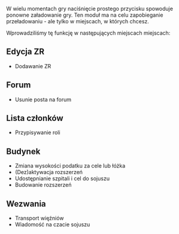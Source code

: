 W wielu momentach gry naciśnięcie prostego przycisku spowoduje ponowne załadowanie gry. Ten moduł ma na celu zapobieganie przeładowaniu - ale tylko w miejscach, w których chcesz.

Wprowadziliśmy tę funkcję w następujących miejscach miejscach:

## Edycja ZR

* Dodawanie ZR

## Forum

* Usunie posta na forum

## Lista członków

* Przypisywanie roli

## Budynek

* Zmiana wysokości podatku za cele lub łóżka
* (Dez)aktywacja rozszerzeń
* Udostępnianie szpitali i cel do sojuszu
* Budowanie rozszerzeń

## Wezwania

* Transport więźniów
* Wiadomość na czacie sojuszu
